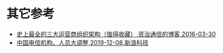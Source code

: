 # 其它参考

*   [史上最全的三大运营商组织架构（值得收藏）,资治通信的博客,2016-03-30](http://blog.sina.com.cn/s/blog_c2e0927f0102wm9v.html)
*   [中国电信机构、人员大调整,2019-12-08,新浪科技](https://tech.sina.cn/csj/2019-12-08/doc-iihnzhfz4393631.d.html?cre=tianyi&mod=wtech&loc=5&r=25&rfunc=60&tj=cxvertical_wap_wtech&tr=0&vt=4&pos=18)